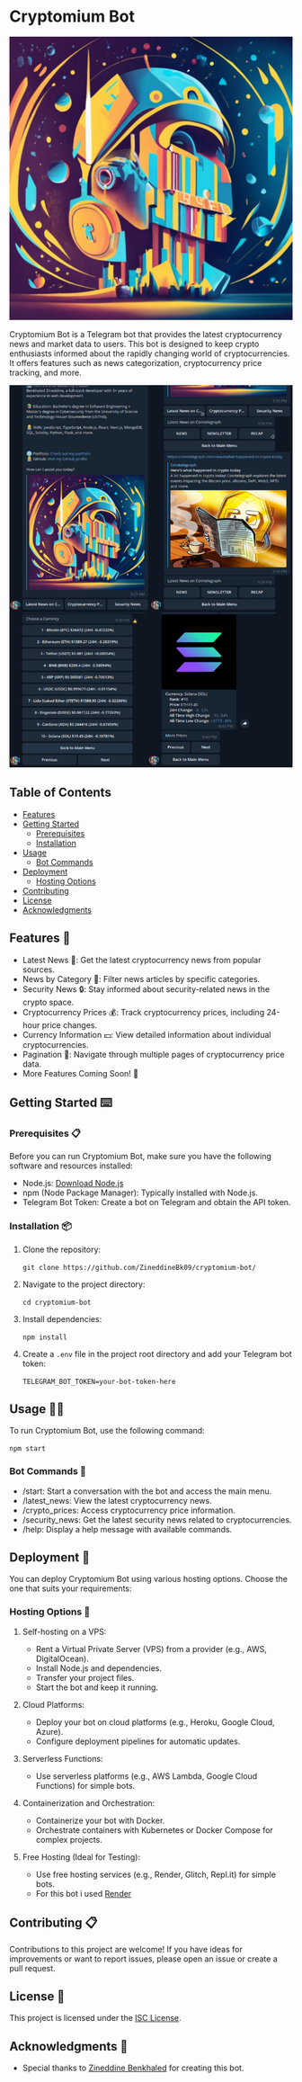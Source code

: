 # Cryptomium Bot

![Cryptomium Bot Logo](./public/cryptomium-bot.jpeg)

Cryptomium Bot is a Telegram bot that provides the latest cryptocurrency news and market data to users. This bot is designed to keep crypto enthusiasts informed about the rapidly changing world of cryptocurrencies. It offers features such as news categorization, cryptocurrency price tracking, and more.

![Cryptomium Bot Screenshot](./public/bot-functionalities.png)

## Table of Contents

- [Features](#features)
- [Getting Started](#getting-started)
  - [Prerequisites](#prerequisites)
  - [Installation](#installation)
- [Usage](#usage)
  - [Bot Commands](#bot-commands)
- [Deployment](#deployment)
  - [Hosting Options](#hosting-options)
- [Contributing](#contributing)
- [License](#license)
- [Acknowledgments](#acknowledgments)

## Features 🚀

- Latest News 📰: Get the latest cryptocurrency news from popular sources.
- News by Category 📑: Filter news articles by specific categories.
- Security News 🔒: Stay informed about security-related news in the crypto space.
- Cryptocurrency Prices 💰: Track cryptocurrency prices, including 24-hour price changes.
- Currency Information 💵: View detailed information about individual cryptocurrencies.
- Pagination 📄: Navigate through multiple pages of cryptocurrency price data.
- More Features Coming Soon! 🚀

## Getting Started ⌨️

### Prerequisites 📋

Before you can run Cryptomium Bot, make sure you have the following software and resources installed:

- Node.js: [Download Node.js](https://nodejs.org/)
- npm (Node Package Manager): Typically installed with Node.js.
- Telegram Bot Token: Create a bot on Telegram and obtain the API token.

### Installation 📦

1.  Clone the repository:

    `git clone https://github.com/ZineddineBk09/cryptomium-bot/`

2.  Navigate to the project directory:

    `cd cryptomium-bot`

3.  Install dependencies:

    `npm install`

4.  Create a `.env` file in the project root directory and add your Telegram bot token:

    `TELEGRAM_BOT_TOKEN=your-bot-token-here`

## Usage 👨‍💻

To run Cryptomium Bot, use the following command:

`npm start`

### Bot Commands 🤖

- /start: Start a conversation with the bot and access the main menu.
- /latest_news: View the latest cryptocurrency news.
- /crypto_prices: Access cryptocurrency price information.
- /security_news: Get the latest security news related to cryptocurrencies.
- /help: Display a help message with available commands.

## Deployment 🚀

You can deploy Cryptomium Bot using various hosting options. Choose the one that suits your requirements:

### Hosting Options 📡

1.  Self-hosting on a VPS:

    - Rent a Virtual Private Server (VPS) from a provider (e.g., AWS, DigitalOcean).
    - Install Node.js and dependencies.
    - Transfer your project files.
    - Start the bot and keep it running.

2.  Cloud Platforms:

    - Deploy your bot on cloud platforms (e.g., Heroku, Google Cloud, Azure).
    - Configure deployment pipelines for automatic updates.

3.  Serverless Functions:

    - Use serverless platforms (e.g., AWS Lambda, Google Cloud Functions) for simple bots.

4.  Containerization and Orchestration:

    - Containerize your bot with Docker.
    - Orchestrate containers with Kubernetes or Docker Compose for complex projects.

5.  Free Hosting (Ideal for Testing):

    - Use free hosting services (e.g., Render, Glitch, Repl.it) for simple bots.
    - For this bot i used [Render](https://render.com/)

## Contributing 📋

Contributions to this project are welcome! If you have ideas for improvements or want to report issues, please open an issue or create a pull request.

## License 📄

This project is licensed under the [ISC License](https://opensource.org/licenses/ISC).

## Acknowledgments 🏅

- Special thanks to [Zineddine Benkhaled](@ZineddineBk09) for creating this bot.
